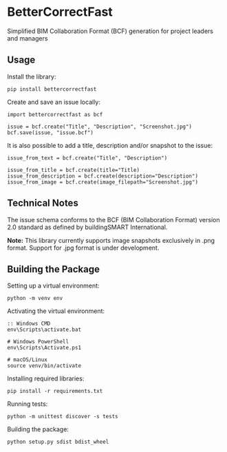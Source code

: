# BetterCorrectFast
Simplified BIM Collaboration Format (BCF) generation for project leaders and managers

## Usage

Install the library:
```
pip install bettercorrectfast
```

Create and save an issue locally:
```
import bettercorrectfast as bcf

issue = bcf.create("Title", "Description", "Screenshot.jpg")
bcf.save(issue, "issue.bcf")
```

It is also possible to add a title, description and/or snapshot to the issue:

```
issue_from_text = bcf.create("Title", "Description")

issue_from_title = bcf.create(title="Title)
issue_from_description = bcf.create(description="Description")
issue_from_image = bcf.create(image_filepath="Screenshot.jpg")
```

## Technical Notes

The issue schema conforms to the BCF (BIM Collaboration Format) version 2.0 standard as defined by buildingSMART International.

**Note:** This library currently supports image snapshots exclusively in .png format. Support for .jpg format is under development.

## Building the Package

Setting up a virtual environment:
```
python -m venv env
```

Activating the virtual environment:
```
:: Windows CMD
env\Scripts\activate.bat
```
```
# Windows PowerShell
env\Scripts\Activate.ps1
```
```
# macOS/Linux
source venv/bin/activate
```

Installing required libraries:
```
pip install -r requirements.txt
```

Running tests:
```
python -m unittest discover -s tests
```

Building the package:
```
python setup.py sdist bdist_wheel
```